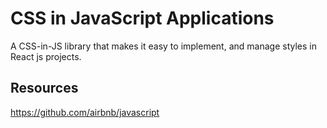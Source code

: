 # CSS in JavaScript Applications

A CSS-in-JS library that makes it easy to implement, and manage styles in React js projects.


## Resources

https://github.com/airbnb/javascript
